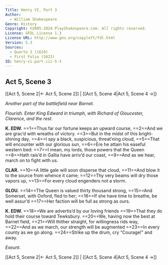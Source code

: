 ```yaml
---
Title: Henry VI, Part 3
Author: 
  - William Shakespeare
Genre: History
Copyright: ©2005-2024 PlayShakespeare.com. All rights reserved.
License: GFDL License 1.3
License URL: http://www.gnu.org/copyleft/fdl.html
Version: 5.3
Sources:
  - Quarto 3 (1619)
  - First Folio (1623)
ID: henry-vi-part-iii-5-3
---
```


## Act 5, Scene 3
[[Act 5, Scene 2|← Act 5, Scene 2]] | [[Act 5, Scene 4|Act 5, Scene 4 →]]

*Another part of the battlefield near Barnet.*

*Flourish. Enter King Edward in triumph, with Richard of Gloucester, Clarence, and the rest.*

**K. EDW.**
==1==Thus far our fortune keeps an upward course,
==2==And we are grac’d with wreaths of victory.
==3==But in the midst of this bright-shining day,
==4==I spy a black, suspicious, threat’ning cloud,
==5==That will encounter with our glorious sun,
==6==Ere he attain his easeful western bed:
==7==I mean, my lords, those powers that the Queen
==8==Hath rais’d in Gallia have arriv’d our coast,
==9==And as we hear, march on to fight with us.

**CLAR.**
==10==A little gale will soon disperse that cloud,
==11==And blow it to the source from whence it came;
==12==Thy very beams will dry those vapors up,
==13==For every cloud engenders not a storm.

**GLOU.**
==14==The Queen is valued thirty thousand strong,
==15==And Somerset, with Oxford, fled to her;
==16==If she have time to breathe, be well assur’d
==17==Her faction will be full as strong as ours.

**K. EDW.**
==18==We are advertis’d by our loving friends
==19==That they do hold their course toward Tewksbury.
==20==We, having now the best at Barnet field,
==21==Will thither straight, for willingness rids way,
==22==And as we march, our strength will be augmented
==23==In every county as we go along.
==24==Strike up the drum, cry “Courage!” and away.

*Exeunt.*

[[Act 5, Scene 2|← Act 5, Scene 2]] | [[Act 5, Scene 4|Act 5, Scene 4 →]]